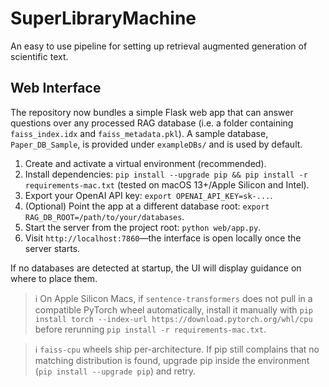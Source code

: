# SuperLibraryMachine
An easy to use pipeline for setting up retrieval augmented generation of scientific text.

## Web Interface

The repository now bundles a simple Flask web app that can answer questions over any
processed RAG database (i.e. a folder containing `faiss_index.idx` and
`faiss_metadata.pkl`). A sample database, `Paper_DB_Sample`, is provided under
`exampleDBs/` and is used by default.

1. Create and activate a virtual environment (recommended).
2. Install dependencies: `pip install --upgrade pip && pip install -r requirements-mac.txt` (tested on macOS
   13+/Apple Silicon and Intel).
3. Export your OpenAI API key: `export OPENAI_API_KEY=sk-...`.
4. (Optional) Point the app at a different database root:
   `export RAG_DB_ROOT=/path/to/your/databases`.
5. Start the server from the project root: `python web/app.py`.
6. Visit `http://localhost:7860`—the interface is open locally once the server starts.

If no databases are detected at startup, the UI will display guidance on where to place
them.

> ℹ️  On Apple Silicon Macs, if `sentence-transformers` does not pull in a compatible
> PyTorch wheel automatically, install it manually with
> `pip install torch --index-url https://download.pytorch.org/whl/cpu` before rerunning
> `pip install -r requirements-mac.txt`.

> ℹ️  `faiss-cpu` wheels ship per-architecture. If pip still complains that no matching
> distribution is found, upgrade pip inside the environment (`pip install --upgrade pip`)
> and retry.

